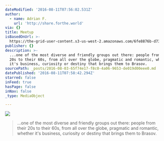 ```yaml
---
dateModified: '2016-08-11T07:56:02.531Z'
author:
  - name: Adrian F.
    url: 'http://share.forthe.world'
via: {}
title: Meetup
isBasedOnUrl: >-
  https://the-grid-user-content.s3-us-west-2.amazonaws.com/6fe8876b-d735-4801-a323-4f446a09c7dc.jpg
publisher: {}
description: >-
  ...one of the most diverse and friendly groups out there: people from their
  20s to their 60s, from all over the globe, pragmatic and romantic, whether
  it's business, curiosity or destiny that brings them to Brasov.
sourcePath: _posts/2016-08-03-65f74e17-f8c0-4a06-9653-de019d00eee0.md
datePublished: '2016-08-11T07:58:42.294Z'
starred: false
inFeed: true
hasPage: false
inNav: false
_type: MediaObject

---
```

![](https://the-grid-user-content.s3-us-west-2.amazonaws.com/6fe8876b-d735-4801-a323-4f446a09c7dc.jpg)

> ...one of the most diverse and friendly groups out there: people from their 20s to their 60s, from all over the globe, pragmatic and romantic, whether it's business, curiosity or destiny that brings them to Brasov.